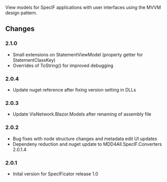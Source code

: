﻿View models for SpecIF applications with user interfaces using the MVVM design pattern.

## Changes
### 2.1.0
* Small extensions on StatementViewModel (property getter for StatementClassKey)
* Overrides of ToString() for improved debugging

### 2.0.4
* Update nuget reference after fixing version setting in DLLs

### 2.0.3
* Update VisNetwork.Blazor.Models after renaming of assembly file

### 2.0.2
* Bug fixes with node structure changes and metadata edit UI updates
* Dependeny reduction and nuget update to MDD4All.SpecIF.Converters 2.0.1.4

### 2.0.1
* Inital version for SpecIFicator release 1.0

